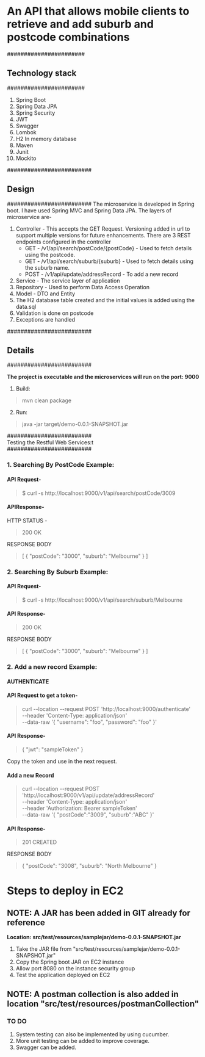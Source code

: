 # An API that allows mobile clients to retrieve and add suburb and postcode combinations

#######################<br />
## Technology stack <br/>
#######################
1. Spring Boot
2. Spring Data JPA
3. Spring Security
4. JWT
5. Swagger
6. Lombok
7. H2 In memory database
8. Maven
9. Junit
10. Mockito

#########################<br />
## Design <br />
#########################
The microservice is developed in Spring boot. 
I have used Spring MVC and Spring Data JPA. 
The layers of microservice are-

1. Controller - This accepts the GET Request. 
     Versioning added in url to support multiple versions for future enhancements. 
     There are 3 REST endpoints configured in the controller
     * GET - /v1/api/search/postCode/{postCode} - Used to fetch details using the postcode.
     * GET - /v1/api/search/suburb/{suburb} - Used to fetch details using the suburb name.
     * POST - /v1/api/update/addressRecord - To add a new record
2. Service - The service layer of application
3. Repository - Used to perform Data Access Operation
4. Model - DTO and Entity
5. The H2 database table created and the initial values is added using the data.sql
6. Validation is done on postcode
7. Exceptions are handled

#########################<br />
## Details<br />
#########################

**The project is executable and the microservices will run on the port: 9000**

1. Build:

>mvn clean package

2. Run:

>java -jar target/demo-0.0.1-SNAPSHOT.jar


#########################<br />
Testing the Restful Web Services:t<br />
#########################

### 1. Searching By PostCode Example:

#### API Request-

   >$ curl -s http://localhost:9000/v1/api/search/postCode/3009

#### APIResponse-
 HTTP STATUS - 
 >200 OK 

RESPONSE BODY
>[
{
"postCode": "3000",
"suburb": "Melbourne"
}
]

### 2. Searching By Suburb Example:

#### API Request-

>$ curl -s http://localhost:9000/v1/api/search/suburb/Melbourne

#### API Response-

>200 OK

RESPONSE BODY
>[
{
"postCode": "3000",
"suburb": "Melbourne"
}
]

### 2. Add a new record Example:

#### AUTHENTICATE

#### API Request to get a token-

>curl --location --request POST 'http://localhost:9000/authenticate' \
--header 'Content-Type: application/json' \
--data-raw '{
"username": "foo",
"password": "foo"
}'

#### API Response-

> {
"jwt": "sampleToken"
}

Copy the token and use in the next request.

#### Add a new Record

>curl --location --request POST 'http://localhost:9000/v1/api/update/addressRecord' \
--header 'Content-Type: application/json' \
--header 'Authorization: Bearer sampleToken' \
--data-raw '{
"postCode":"3009",
"suburb":"ABC"
}'

#### API Response-

>201 CREATED 

RESPONSE BODY
>{
"postCode": "3008",
"suburb": "North Melbourne"
}

# Steps to deploy in EC2

## NOTE: A JAR has been added in GIT already for reference
**Location: src/test/resources/samplejar/demo-0.0.1-SNAPSHOT.jar**

1. Take the JAR file from "src/test/resources/samplejar/demo-0.0.1-SNAPSHOT.jar"
2. Copy the Spring boot JAR on EC2 instance
3. Allow port 8080 on the instance security group
4. Test the application deployed on EC2

## NOTE: A postman collection is also added in location "src/test/resources/postmanCollection"


### TO DO

1. System testing can also be implemented by using cucumber.
2. More unit testing can be added to improve coverage.
3. Swagger can be added.



